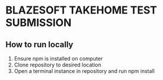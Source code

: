 # BLAZESOFT TAKEHOME TEST SUBMISSION

## How to run locally

1. Ensure npm is installed on computer
2. Clone repository to desired location
3. Open a terminal instance in repository and run npm install
